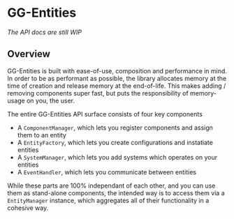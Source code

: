 # GG-Entities

_The API docs are still WIP_

## Overview

GG-Entities is built with ease-of-use, composition and performance in mind.
In order to be as performant as possible, the library allocates memory at the time of creation and release memory at the end-of-life.
This makes adding / removing components super fast, but puts the responsibility of memory-usage on you, the user.

The entire GG-Entities API surface consists of four key components

* A `ComponentManager`, which lets you register components and assign them to an entity
* A `EntityFactory`, which lets you create configurations and instatiate entities
* A `SystemManager`, which lets you add systems which operates on your entities
* A `EventHandler`, which lets you communicate between entities

While these parts are 100% independant of each other, and you can use them as stand-alone components, the intended way is to access them via a `EntityManager` instance, which aggregates all of their functionality in a cohesive way.

